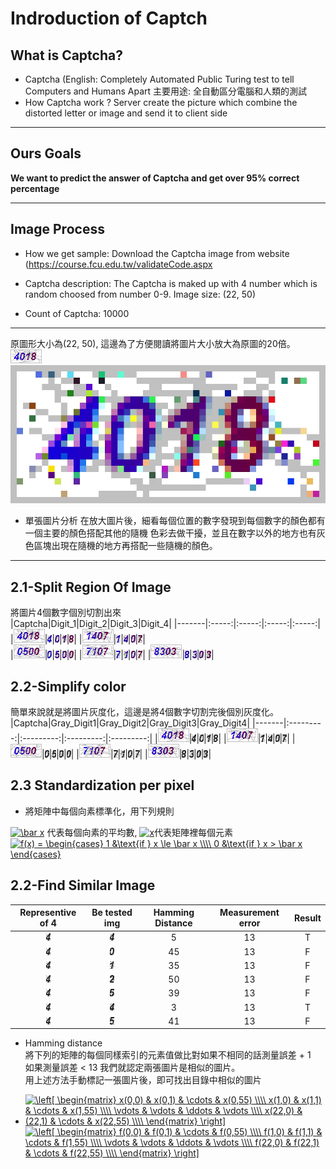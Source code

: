 # Indroduction of Captch

## What is Captcha?
  * Captcha (English: Completely Automated Public Turing test to tell Computers and Humans Apart
    主要用途: 全自動區分電腦和人類的測試
  * How Captcha work ?
    Server create the picture which combine the distorted letter or image and send it to client side  
---
## Ours Goals
  **We want to predict the answer of Captcha and get over 95% correct percentage**

---

## Image Process

  * How we get sample: Download the Captcha image from website (https://course.fcu.edu.tw/validateCode.aspx

  * Captcha description: 
    The Captcha is maked up with 4 number which is random choosed from number 0-9.
    Image size: (22, 50)
    
  * Count of Captcha: 10000

---
  原圖形大小為(22, 50), 這邊為了方便閱讀將圖片大小放大為原圖的20倍。
  ![image](./image/00000.jpg) ![resize_image](./image/resize.jpg)
  * 單張圖片分析
    在放大圖片後，細看每個位置的數字發現到每個數字的顏色都有一個主要的顏色搭配其他的隨機  色彩去做干擾，並且在數字以外的地方也有灰色區塊出現在隨機的地方再搭配一些隨機的顏色。
---
## 2.1-Split Region Of Image
  將圖片4個數字個別切割出來  
  |Captcha|Digit_1|Digit_2|Digit_3|Digit_4|
  |-------|:-----:|:-----:|:-----:|:-----:|
  |![image](./image/00000.jpg)|![digit_1](./image/digit_1.jpg)|![digit_2](./image/digit_2.jpg)|![digit_3](./image/digit_3.jpg)|![digit_4](./image/digit_4.jpg)|
  |![image](./image/00001.jpg)|![digit_1](./image/00001_digit1.jpg)|![digit2](./image/00001_digit2.jpg)|![image](./image/00001_digit3.jpg)|![image](./image/00001_digit4.jpg)|  
  |![image](./image/00002.jpg)|![digit_1](./image/00002_digit1.jpg)|![digit2](./image/00002_digit2.jpg)|![image](./image/00002_digit3.jpg)|![image](./image/00002_digit4.jpg)|
  |![image](./image/00003.jpg)|![digit_1](./image/00003_digit1.jpg)|![digit2](./image/00003_digit2.jpg)|![image](./image/00003_digit3.jpg)|![image](./image/00003_digit4.jpg)| 
  |![image](./image/00004.jpg)|![digit_1](./image/00004_digit1.jpg)|![digit2](./image/00004_digit2.jpg)|![image](./image/00004_digit3.jpg)|![image](./image/00004_digit4.jpg)| 

## 2.2-Simplify color 
  簡單來說就是將圖片灰度化，這邊是將4個數字切割完後個別灰度化。  
  |Captcha|Gray_Digit1|Gray_Digit2|Gray_Digit3|Gray_Digit4|
  |-------|:---------:|:---------:|:---------:|:---------:|
  |![image](./image/00000.jpg)|![image](./image/00000_digit1_gray.jpg)|![image](./image/00000_digit2_gray.jpg)|![image](./image/00000_digit3_gray.jpg)|![image](./image/00000_digit4_gray.jpg)|
  |![image](./image/00001.jpg)|![image](./image/00001_digit1_gray.jpg)|![image](./image/00001_digit2_gray.jpg)|![image](./image/00001_digit3_gray.jpg)|![image](./image/00001_digit4_gray.jpg)|
  |![image](./image/00002.jpg)|![image](./image/00002_digit1_gray.jpg)|![image](./image/00002_digit2_gray.jpg)|![image](./image/00002_digit3_gray.jpg)|![image](./image/00002_digit4_gray.jpg)|
  |![image](./image/00003.jpg)|![image](./image/00003_digit1_gray.jpg)|![image](./image/00003_digit2_gray.jpg)|![image](./image/00003_digit3_gray.jpg)|![image](./image/00003_digit4_gray.jpg)|
  |![image](./image/00004.jpg)|![image](./image/00004_digit1_gray.jpg)|![image](./image/00004_digit2_gray.jpg)|![image](./image/00004_digit3_gray.jpg)|![image](./image/00004_digit4_gray.jpg)|
## 2.3 Standardization per pixel
  * 將矩陣中每個向素標準化，用下列規則  

  <a href="https://www.codecogs.com/eqnedit.php?latex=\bar&space;x" target="_blank"><img src="https://latex.codecogs.com/gif.latex?\bar&space;x" title="\bar x" /></a> 代表每個向素的平均數, 
 <a href="https://www.codecogs.com/eqnedit.php?latex=x" target="_blank"><img src="https://latex.codecogs.com/gif.latex?x" title="x" /></a>代表矩陣裡每個元素  
 <a href="https://www.codecogs.com/eqnedit.php?latex=f(x)&space;=&space;\begin{cases}&space;1&space;&\text{if&space;}&space;x&space;\le&space;\bar&space;x&space;\\\\&space;0&space;&\text{if&space;}&space;x&space;>&space;\bar&space;x&space;\end{cases}" target="_blank"><img src="https://latex.codecogs.com/gif.latex?f(x)&space;=&space;\begin{cases}&space;1&space;&\text{if&space;}&space;x&space;\le&space;\bar&space;x&space;\\\\&space;0&space;&\text{if&space;}&space;x&space;>&space;\bar&space;x&space;\end{cases}" title="f(x) = \begin{cases} 1 &\text{if } x \le \bar x \\\\ 0 &\text{if } x > \bar x \end{cases}" /></a>
## 2.2-Find Similar Image
  |Representive of 4|Be tested img|Hamming Distance|Measurement error|Result|
  |:---------------:|:-----------:|:--------------:|:---------------:|:----:|
  |![image](./image/00000_digit1_gray.jpg)|![image](./image_for_poster/00088_gray.jpg)|5|13|T|
  |![image](./image/00000_digit1_gray.jpg)|![image](./image_for_poster/00099_gray.jpg)|45|13|F|
  |![image](./image/00000_digit1_gray.jpg)|![image](./image_for_poster/00101_gray.jpg)|35|13|F|
  |![image](./image/00000_digit1_gray.jpg)|![image](./image_for_poster/00111_gray.jpg)|50|13|F|
  |![image](./image/00000_digit1_gray.jpg)|![image](./image_for_poster/00120_gray.jpg)|39|13|F|
  |![image](./image/00000_digit1_gray.jpg)|![image](./image_for_poster/00125_gray.jpg)|3|13|T|
  |![image](./image/00000_digit1_gray.jpg)|![image](./image_for_poster/00215_gray.jpg)|41|13|F|



  * Hamming distance  
  將下列的矩陣的每個同樣索引的元素值做比對如果不相同的話測量誤差 + 1  
  如果測量誤差 < 13 我們就認定兩張圖片是相似的圖片。  
  用上述方法手動標記一張圖片後，即可找出目錄中相似的圖片

  * <a href="https://www.codecogs.com/eqnedit.php?latex=\left[&space;\begin{matrix}&space;x(0,0)&space;&&space;x(0,1)&space;&&space;\cdots&space;&&space;x(0,55)&space;\\\\&space;x(1,0)&space;&&space;x(1,1)&space;&&space;\cdots&space;&&space;x(1,55)&space;\\\\&space;\vdots&space;&&space;\vdots&space;&&space;\ddots&space;&&space;\vdots&space;\\\\&space;x(22,0)&space;&&space;(22,1)&space;&&space;\cdots&space;&&space;x(22,55)&space;\\\\&space;\end{matrix}&space;\right]" target="_blank"><img src="https://latex.codecogs.com/png.latex?\left[&space;\begin{matrix}&space;x(0,0)&space;&&space;x(0,1)&space;&&space;\cdots&space;&&space;x(0,55)&space;\\\\&space;x(1,0)&space;&&space;x(1,1)&space;&&space;\cdots&space;&&space;x(1,55)&space;\\\\&space;\vdots&space;&&space;\vdots&space;&&space;\ddots&space;&&space;\vdots&space;\\\\&space;x(22,0)&space;&&space;(22,1)&space;&&space;\cdots&space;&&space;x(22,55)&space;\\\\&space;\end{matrix}&space;\right]" title="\left[ \begin{matrix} x(0,0) & x(0,1) & \cdots & x(0,55) \\\\ x(1,0) & x(1,1) & \cdots & x(1,55) \\\\ \vdots & \vdots & \ddots & \vdots \\\\ x(22,0) & (22,1) & \cdots & x(22,55) \\\\ \end{matrix} \right]" /></a>                   <a href="https://www.codecogs.com/eqnedit.php?latex=\left[&space;\begin{matrix}&space;f(0,0)&space;&&space;f(0,1)&space;&&space;\cdots&space;&&space;f(0,55)&space;\\\\&space;f(1,0)&space;&&space;f(1,1)&space;&&space;\cdots&space;&&space;f(1,55)&space;\\\\&space;\vdots&space;&&space;\vdots&space;&&space;\ddots&space;&&space;\vdots&space;\\\\&space;f(22,0)&space;&&space;f(22,1)&space;&&space;\cdots&space;&&space;f(22,55)&space;\\\\&space;\end{matrix}&space;\right]" target="_blank"><img src="https://latex.codecogs.com/gif.latex?\left[&space;\begin{matrix}&space;f(0,0)&space;&&space;f(0,1)&space;&&space;\cdots&space;&&space;f(0,55)&space;\\\\&space;f(1,0)&space;&&space;f(1,1)&space;&&space;\cdots&space;&&space;f(1,55)&space;\\\\&space;\vdots&space;&&space;\vdots&space;&&space;\ddots&space;&&space;\vdots&space;\\\\&space;f(22,0)&space;&&space;f(22,1)&space;&&space;\cdots&space;&&space;f(22,55)&space;\\\\&space;\end{matrix}&space;\right]" title="\left[ \begin{matrix} f(0,0) & f(0,1) & \cdots & f(0,55) \\\\ f(1,0) & f(1,1) & \cdots & f(1,55) \\\\ \vdots & \vdots & \ddots & \vdots \\\\ f(22,0) & f(22,1) & \cdots & f(22,55) \\\\ \end{matrix} \right]" /></a>  





